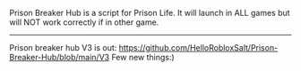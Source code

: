 Prison Breaker Hub is a script for Prison Life. It will launch in ALL games but will NOT work correctly if in other game.
___________________________________________________________________________________________________________________________________________________________

Prison breaker hub V3 is out: https://github.com/HelloRobloxSalt/Prison-Breaker-Hub/blob/main/V3 Few new things:)
